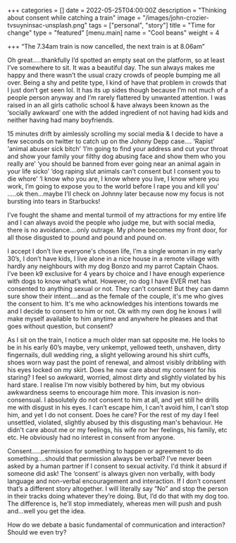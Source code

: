 +++
categories = []
date = 2022-05-25T04:00:00Z
description = "Thinking about consent while catching a train"
image = "/images/john-crozier-tvsuyninsac-unsplash.png"
tags = ["personal", "story"]
title = "Time for change"
type = "featured"
[menu.main]
name = "Cool beans"
weight = 4

+++
“The 7.34am train is now cancelled, the next train is at 8.06am”

Oh great…..thankfully I’d spotted an empty seat on the platform, so at least I’ve somewhere to sit. It was a beautiful day. The sun always makes me happy and there wasn’t the usual crazy crowds of people bumping me all over. Being a shy and petite type, I kind of have that problem in crowds that I just don’t get seen lol. It has its up sides though because I’m not much of a people person anyway and I’m rarely flattered by unwanted attention. I was raised in an all girls catholic school & have always been known as the ‘socially awkward’ one with the added ingredient of not having had kids and neither having had many boyfriends.

15 minutes drift by aimlessly scrolling my social media & I decide to have a few seconds on twitter to catch up on the Johnny Depp case…. ‘Rapist’ ‘animal abuser sick bitch’ ‘I’m going to find your address and cut your throat and show your family your filthy dog abusing face and show them who you really are’ ‘you should be banned from ever going near an animal again in your life sicko’ ‘dog raping slut animals can’t consent but I consent you to die whore’ ‘I know who you are, I know where you live, I know where you work, I’m going to expose you to the world before I rape you and kill you’ …..ok then…maybe I’ll check on Johnny later because now my focus is not bursting into tears in Starbucks!

I’ve fought the shame and mental turmoil of my attractions for my entire life and I can always avoid the people who judge me, but with social media, there is no avoidance….only outrage. My phone becomes my front door, for all those disgusted to pound and pound and pound on.

I accept I don’t live everyone's chosen life, I’m a single woman in my early 30’s, I don’t have kids, I live alone in a nice house in a remote village with hardly any neighbours with my dog Bonzo and my parrot Captain Chaos. I’ve been k9 exclusive for 4 years by choice and I have enough experience with dogs to know what’s what. However, no dog I have EVER met has consented to anything sexual or not. They can’t consent! But they can damn sure show their intent….and as the female of the couple, it's me who gives the consent to him. It's me who acknowledges his intentions towards me and I decide to consent to him or not. Ok with my own dog he knows I will make myself available to him anytime and anywhere he pleases and that goes without question, but consent?

As I sit on the train, I notice a much older man sat opposite me. He looks to be in his early 60’s maybe, very unkempt, yellowed teeth, unshaven, dirty fingernails, dull wedding ring, a slight yellowing around his shirt cuffs, shoes worn way past the point of renewal, and almost visibly dribbling with his eyes locked on my skirt. Does he now care about my consent for his staring? I feel so awkward, worried, almost dirty and slightly violated by his hard stare. I realise I’m now visibly bothered by him, but my obvious awkwardness seems to encourage him more. This invasion is non-consensual. I absolutely do not consent to him at all, and yet still he drills me with disgust in his eyes. I can’t escape him, I can’t avoid him, I can’t stop him, and yet I do not consent. Does he care? For the rest of my day I feel unsettled, violated, slightly abused by this disgusting man's behaviour. He didn't care about me or my feelings, his wife nor her feelings, his family, etc etc. He obviously had no interest in consent from anyone.

Consent…..permission for something to happen or agreement to do something….should that permission always be verbal? I’ve never been asked by a human partner if I consent to sexual activity. I'd think it absurd if someone did ask! The ‘consent’ is always given non verbally, with body language and non-verbal encouragement and interaction. If I don’t consent that’s a different story altogether. I will literally say “No” and stop the person in their tracks doing whatever they’re doing. But, I’d do that with my dog too. The difference is, he’ll stop immediately, whereas men will push and push and…well you get the idea.

How do we debate a basic fundamental of communication and interaction? Should we even try?